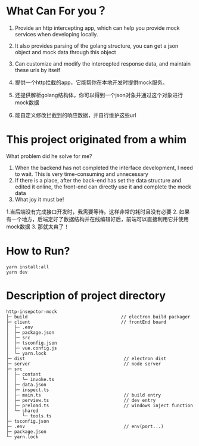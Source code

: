 # What Can For you？

1. Provide an http intercepting app, which can help you provide mock services when developing locally.
2. It also provides parsing of the golang structure, you can get a json object and mock data through this object
3. Can customize and modify the intercepted response data, and maintain these urls by itself

1. 提供一个http拦截的app，它能帮你在本地开发时提供mock服务。
2. 还提供解析golang结构体，你可以得到一个json对象并通过这个对象进行mock数据
3. 能自定义修改拦截到的响应数据，并自行维护这些url

# This project originated from a whim

What problem did he solve for me?

1. When the backend has not completed the interface development, I need to wait. This is very time-consuming and unnecessary
2. If there is a place, after the back-end has set the data structure and edited it online, the front-end can directly use it and complete the mock data
3. What joy it must be!

1.当后端没有完成接口开发时，我需要等待。这样非常的耗时且没有必要
2. 如果有一个地方，后端定好了数据结构并在线编辑好后，前端可以直接利用它并使用mock数据
3. 那就太爽了！

# How to Run?
```
yarn install:all
yarn dev
```

# Description of project directory

```
http-insepctor-mock
├─ build                                   // electron build packager
├─ client                                  // frontEnd board
│  ├─ .env
│  ├─ package.json
│  ├─ src 
│  ├─ tsconfig.json
│  ├─ vue.config.js
│  └─ yarn.lock
├─ dist                                     // electron dist
├─ server                                   // node server
├─ src
│  ├─ contant
│  │  └─ invoke.ts
│  ├─ data.json
│  ├─ inspect.ts
│  ├─ main.ts                               // build entry
│  ├─ perview.ts                            // dev entry
│  ├─ preload.ts                            // windows inject function
│  └─ shared
│     └─ tools.ts
├─ tsconfig.json
├─ .env                                     // env(port...)
├─ package.json
└─ yarn.lock

```